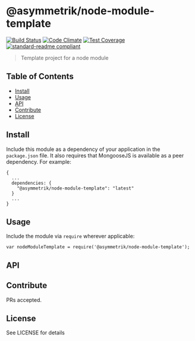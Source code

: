 # @asymmetrik/node-module-template

[![Build Status](https://travis-ci.org/Asymmetrik/node-module-template.svg)](https://travis-ci.org/Asymmetrik/node-module-template)
[![Code Climate](https://codeclimate.com/github/Asymmetrik/node-module-template/badges/gpa.svg)](https://codeclimate.com/github/Asymmetrik/node-module-template)
[![Test Coverage](https://codeclimate.com/github/Asymmetrik/node-module-template/badges/coverage.svg)](https://codeclimate.com/github/Asymmetrik/node-module-template/coverage)
[![standard-readme compliant](https://img.shields.io/badge/standard--readme-OK-green.svg?style=flat-square)](https://github.com/RichardLitt/standard-readme)

> Template project for a node module

## Table of Contents

- [Install](#install)
- [Usage](#usage)
- [API](#api)
- [Contribute](#contribute)
- [License](#license)

## Install

Include this module as a dependency of your application in the `package.json` file. It also requires that MongooseJS is available as a peer dependency. For example:
```
{
  ...
  dependencies: {
    "@asymmetrik/node-module-template": "latest"
  }
  ...
}
```

## Usage

Include the module via `require` wherever applicable:
```
var nodeModuleTemplate = require('@asymmetrik/node-module-template');
```

## API


## Contribute

PRs accepted.


## License

See LICENSE for details
